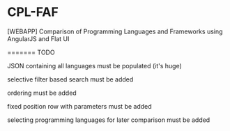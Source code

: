 CPL-FAF
=======

[WEBAPP] Comparison of Programming Languages and Frameworks using AngularJS and Flat UI

=======
TODO

JSON containing all languages must be populated (it's huge)

selective filter based search must be added

ordering must be added

fixed position row with parameters must be added

selecting programming languages for later comparison must be added

